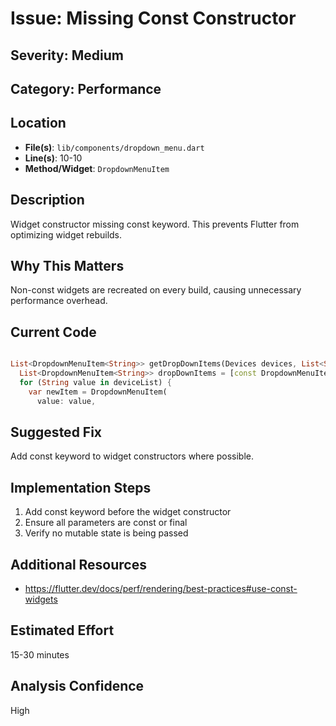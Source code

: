 # Issue: Missing Const Constructor

## Severity: Medium

## Category: Performance

## Location
- **File(s)**: `lib/components/dropdown_menu.dart`
- **Line(s)**: 10-10
- **Method/Widget**: `DropdownMenuItem`

## Description
Widget constructor missing const keyword. This prevents Flutter from optimizing widget rebuilds.

## Why This Matters
Non-const widgets are recreated on every build, causing unnecessary performance overhead.

## Current Code
```dart

List<DropdownMenuItem<String>> getDropDownItems(Devices devices, List<String> deviceList, Map<String, TextStyle> styles) {
  List<DropdownMenuItem<String>> dropDownItems = [const DropdownMenuItem(value: 'None', child: Text(''))];
  for (String value in deviceList) {
    var newItem = DropdownMenuItem(
      value: value,
```

## Suggested Fix
Add const keyword to widget constructors where possible.

## Implementation Steps
1. Add const keyword before the widget constructor
2. Ensure all parameters are const or final
3. Verify no mutable state is being passed

## Additional Resources
- https://flutter.dev/docs/perf/rendering/best-practices#use-const-widgets

## Estimated Effort
15-30 minutes

## Analysis Confidence
High
